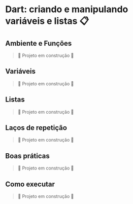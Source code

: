 # Dart: criando e manipulando variáveis e listas 📋

## Ambiente e Funções

> :construction: Projeto em construção :construction:

## Variáveis


> :construction: Projeto em construção :construction:

## Listas


> :construction: Projeto em construção :construction:

## Laços de repetição


> :construction: Projeto em construção :construction:

## Boas práticas


> :construction: Projeto em construção :construction:

## Como executar

> :construction: Projeto em construção :construction:
